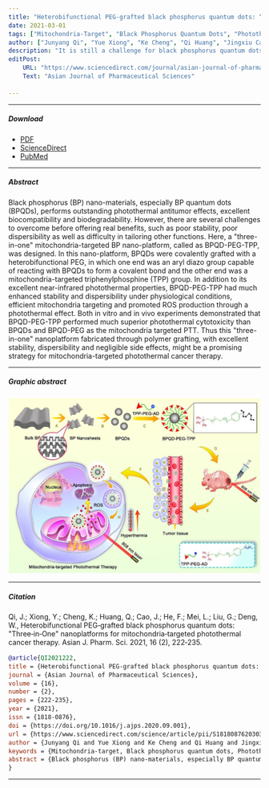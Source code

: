 ```yaml
---
title: "Heterobifunctional PEG-grafted black phosphorus quantum dots: “Three-in-One” nanoplatforms for mitochondria-targeted photothermal cancer therapy" 
date: 2021-03-01
tags: ["Mitochondria-Target", "Black Phosphorus Quantum Dots", "Photothermal Therapy", "Cancer Theranostics"]
author: ["Junyang Qi", "Yue Xiong", "Ke Cheng", "Qi Huang", "Jingxiu Cao", "Fumei He", "Lin Mei", "Gan Liu", "Wenbin Deng"]
description: "It is still a challenge for black phosphorus quantum dots (BPQDs) to offer real benefits because of their poor stability and dispersibility. Here, the authors report a BPQDs-based “three-in-one” nano-platform with enhanced stability, dispersibility and mitochondria targeting for photothermal cancer therapy through simple heterobifunctional PEG grafting." 
editPost:
    URL: "https://www.sciencedirect.com/journal/asian-journal-of-pharmaceutical-sciences"
    Text: "Asian Journal of Pharmaceutical Sciences"

---
```


---

##### Download

+ [PDF](ajps.pdf)
+ [ScienceDirect](https://doi.org/10.1016/j.ajps.2020.09.001)
+ [PubMed](https://pubmed.ncbi.nlm.nih.gov/33995616/)

---

##### Abstract

Black phosphorus (BP) nano-materials, especially BP quantum dots (BPQDs), performs outstanding photothermal antitumor effects, excellent biocompatibility and biodegradability. However, there are several challenges to overcome before offering real benefits, such as poor stability, poor dispersibility as well as difficulty in tailoring other functions. Here, a "three-in-one" mitochondria-targeted BP nano-platform, called as BPQD-PEG-TPP, was designed. In this nano-platform, BPQDs were covalently grafted with a heterobifunctional PEG, in which one end was an aryl diazo group capable of reacting with BPQDs to form a covalent bond and the other end was a mitochondria-targeted triphenylphosphine (TPP) group. In addition to its excellent near-infrared photothermal properties, BPQD-PEG-TPP had much enhanced stability and dispersibility under physiological conditions, efficient mitochondria targeting and promoted ROS production through a photothermal effect. Both in vitro and in vivo experiments demonstrated that BPQD-PEG-TPP performed much superior photothermal cytotoxicity than BPQDs and BPQD-PEG as the mitochondria targeted PTT. Thus this "three-in-one" nanoplatform fabricated through polymer grafting, with excellent stability, dispersibility and negligible side effects, might be a promising strategy for mitochondria-targeted photothermal cancer therapy.

---

##### Graphic abstract

![](ajps1.jpg)

---

##### Citation

Qi, J.; Xiong, Y.; Cheng, K.; Huang, Q.; Cao, J.; He, F.; Mei, L.; Liu, G.; Deng, W., Heterobifunctional PEG‑grafted black phosphorus quantum dots: "Three‑in‑One" nanoplatforms for mitochondria‑targeted photothermal cancer therapy. Asian J. Pharm. Sci. 2021, 16 (2), 222‑235.

```BibTeX
@article{QI2021222,
title = {Heterobifunctional PEG-grafted black phosphorus quantum dots: "Three-in-One" nano-platforms for mitochondria-targeted photothermal cancer therapy},
journal = {Asian Journal of Pharmaceutical Sciences},
volume = {16},
number = {2},
pages = {222-235},
year = {2021},
issn = {1818-0876},
doi = {https://doi.org/10.1016/j.ajps.2020.09.001},
url = {https://www.sciencedirect.com/science/article/pii/S1818087620303287},
author = {Junyang Qi and Yue Xiong and Ke Cheng and Qi Huang and Jingxiu Cao and Fumei He and Lin Mei and Gan Liu and Wenbin Deng},
keywords = {Mitochondria-target, Black phosphorus quantum dots, Photothermal therapy, Heterobifunctional PEG, Three-in-one},
abstract = {Black phosphorus (BP) nano-materials, especially BP quantum dots (BPQDs), performs outstanding photothermal antitumor effects, excellent biocompatibility and biodegradability. However, there are several challenges to overcome before offering real benefits, such as poor stability, poor dispersibility as well as difficulty in tailoring other functions. Here, a “three-in-one” mitochondria-targeted BP nano-platform, called as BPQD-PEG-TPP, was designed. In this nano-platform, BPQDs were covalently grafted with a heterobifunctional PEG, in which one end was an aryl diazo group capable of reacting with BPQDs to form a covalent bond and the other end was a mitochondria-targeted triphenylphosphine (TPP) group. In addition to its excellent near-infrared photothermal properties, BPQD-PEG-TPP had much enhanced stability and dispersibility under physiological conditions, efficient mitochondria targeting and promoted ROS production through a photothermal effect. Both in vitro and in vivo experiments demonstrated that BPQD-PEG-TPP performed much superior photothermal cytotoxicity than BPQDs and BPQD-PEG as the mitochondria targeted PTT. Thus this “three-in-one” nanoplatform fabricated through polymer grafting, with excellent stability, dispersibility and negligible side effects, might be a promising strategy for mitochondria-targeted photothermal cancer therapy.}
}
```

---
